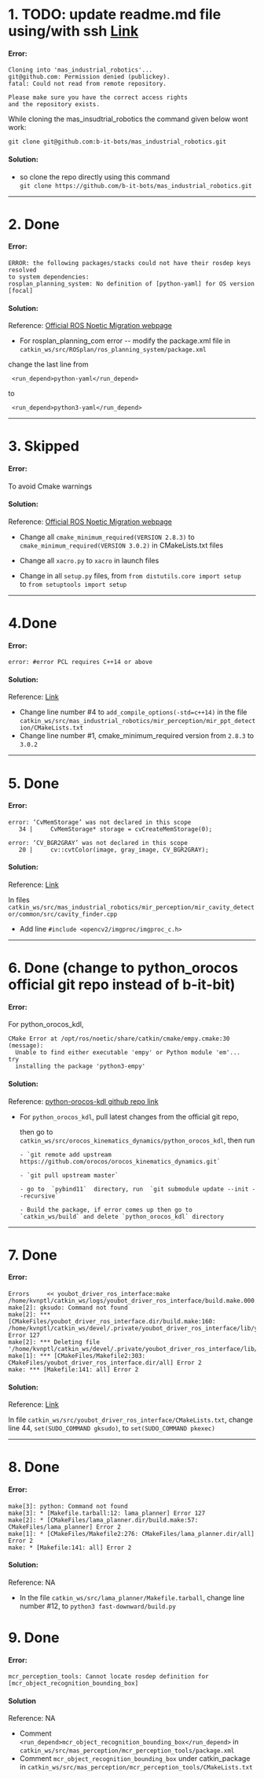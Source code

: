 # 1. TODO: update readme.md file using/with ssh [Link](https://docs.github.com/en/authentication/connecting-to-github-with-ssh/generating-a-new-ssh-key-and-adding-it-to-the-ssh-agent)

#### Error: 

```
Cloning into 'mas_industrial_robotics'...
git@github.com: Permission denied (publickey).
fatal: Could not read from remote repository.

Please make sure you have the correct access rights
and the repository exists.

```

While cloning the mas_insudtrial_robotics the command given below wont work: 

```
git clone git@github.com:b-it-bots/mas_industrial_robotics.git
```


#### Solution:  

- so clone the repo directly using this command  
`git clone https://github.com/b-it-bots/mas_industrial_robotics.git`


-----

# 2. Done

#### Error:

```
ERROR: the following packages/stacks could not have their rosdep keys resolved
to system dependencies:
rosplan_planning_system: No definition of [python-yaml] for OS version [focal]
```

#### Solution:

Reference: [Official ROS Noetic Migration webpage](http://wiki.ros.org/action/fullsearch/noetic/Migration?action=fullsearch&context=180&value=linkto%3A%22noetic%2FMigration%22)

- For rosplan_planning_com error -- modify the package.xml file in 
`catkin_ws/src/ROSplan/ros_planning_system/package.xml` 

change the last line from 

```
 <run_depend>python-yaml</run_depend> 
 ```
 
 to 

 ```
  <run_depend>python3-yaml</run_depend> 
```
-----

# 3. Skipped

#### Error:

To avoid Cmake warnings

#### Solution: 

Reference: [Official ROS Noetic Migration webpage](http://wiki.ros.org/action/fullsearch/noetic/Migration?action=fullsearch&context=180&value=linkto%3A%22noetic%2FMigration%22)

- Change all `cmake_minimum_required(VERSION 2.8.3)` to `cmake_minimum_required(VERSION 3.0.2)` in CMakeLists.txt files

- Change all `xacro.py` to `xacro` in launch files 

- Change in all `setup.py` files,
from
`from distutils.core import setup`  
to
`from setuptools import setup`

-----

# 4.Done

#### Error:

```
error: #error PCL requires C++14 or above
```

#### Solution:

Reference: [Link](https://github.com/PointCloudLibrary/pcl/issues/2968)

- Change line number #4 to `add_compile_options(-std=c++14)`  in the file `catkin_ws/src/mas_industrial_robotics/mir_perception/mir_ppt_detection/CMakeLists.txt`
- Change line number #1, cmake_minimum_required version from `2.8.3` to `3.0.2`

-----

# 5. Done

#### Error:

```
error: ‘CvMemStorage’ was not declared in this scope
   34 |     CvMemStorage* storage = cvCreateMemStorage(0);
```

```
error: ‘CV_BGR2GRAY’ was not declared in this scope
   20 |     cv::cvtColor(image, gray_image, CV_BGR2GRAY);
```

#### Solution:

Reference: [Link](https://stackoverflow.com/a/11604986/6920365)

In files 
`catkin_ws/src/mas_industrial_robotics/mir_perception/mir_cavity_detector/common/src/cavity_finder.cpp`

- Add line `#include <opencv2/imgproc/imgproc_c.h>`

-----

# 6. Done (change to python_orocos official git repo instead of b-it-bit)

#### Error:

For python_orocos_kdl,
```
CMake Error at /opt/ros/noetic/share/catkin/cmake/empy.cmake:30 (message):
  Unable to find either executable 'empy' or Python module 'em'...  try
  installing the package 'python3-empy'
```

#### Solution:

Reference: [python-orocos-kdl github repo link](https://github.com/orocos/orocos_kinematics_dynamics.git)

- For `python_orocos_kdl`, pull latest changes from the official git repo,

  then go to `catkin_ws/src/orocos_kinematics_dynamics/python_orocos_kdl`, then run

      - `git remote add upstream https://github.com/orocos/orocos_kinematics_dynamics.git`

      - `git pull upstream master`

      - go to  `pybind11`  directory, run  `git submodule update --init --recursive`

      - Build the package, if error comes up then go to  `catkin_ws/build` and delete `python_orocos_kdl` directory

-----

# 7. Done

#### Error:

```
Errors     << youbot_driver_ros_interface:make /home/kvnptl/catkin_ws/logs/youbot_driver_ros_interface/build.make.000.log     
make[2]: gksudo: Command not found
make[2]: *** [CMakeFiles/youbot_driver_ros_interface.dir/build.make:160: /home/kvnptl/catkin_ws/devel/.private/youbot_driver_ros_interface/lib/youbot_driver_ros_interface/youbot_driver_ros_interface] Error 127
make[2]: *** Deleting file '/home/kvnptl/catkin_ws/devel/.private/youbot_driver_ros_interface/lib/youbot_driver_ros_interface/youbot_driver_ros_interface'
make[1]: *** [CMakeFiles/Makefile2:303: CMakeFiles/youbot_driver_ros_interface.dir/all] Error 2
make: *** [Makefile:141: all] Error 2
```

#### Solution:

Reference: [Link](https://askubuntu.com/a/1192202/922137)

In file `catkin_ws/src/youbot_driver_ros_interface/CMakeLists.txt`, change line 44, `set(SUDO_COMMAND gksudo)`, to `set(SUDO_COMMAND pkexec)`

-----

# 8. Done

#### Error:

```
make[3]: python: Command not found
make[3]: * [Makefile.tarball:12: lama_planner] Error 127
make[2]: * [CMakeFiles/lama_planner.dir/build.make:57: CMakeFiles/lama_planner] Error 2
make[1]: * [CMakeFiles/Makefile2:276: CMakeFiles/lama_planner.dir/all] Error 2
make: * [Makefile:141: all] Error 2
```

#### Solution:

Reference: NA

- In the file `catkin_ws/src/lama_planner/Makefile.tarball`, change line number #12, to `python3 fast-downward/build.py`

# 9. Done

#### Error:

```
mcr_perception_tools: Cannot locate rosdep definition for [mcr_object_recognition_bounding_box]
```

#### Solution

Reference: NA

- Comment `<run_depend>mcr_object_recognition_bounding_box</run_depend>` in `catkin_ws/src/mas_perception/mcr_perception_tools/package.xml` 
- Comment `mcr_object_recognition_bounding_box` under catkin_package in `catkin_ws/src/mas_perception/mcr_perception_tools/CMakeLists.txt`
